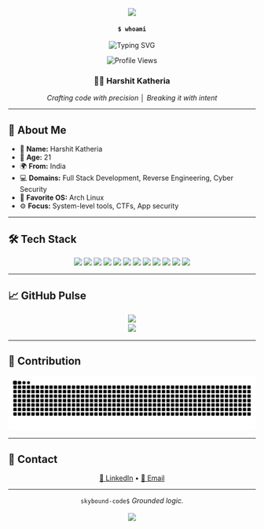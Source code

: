 <div align="center">
  <img src="https://capsule-render.vercel.app/api?type=waving&color=0:004d00,100:00cc00&height=180&section=header&text=UxHarshit&fontSize=36&fontAlignY=40&fontColor=ffffff" />
</div>

<div align="center">

<code><b>$ whoami</b></code>  
<br/>
<img src="https://readme-typing-svg.demolab.com?font=Fira+Code&size=30&pause=800&color=18FF18&center=true&vCenter=true&width=460&lines=full-stack+dev;reverse+engineer;cyber+security+researcher" alt="Typing SVG" />

![Profile Views](https://komarev.com/ghpvc/?username=UxHarshit&style=flat&color=18ff18)

### 👨‍💻 Harshit Katheria  
*Crafting code with precision │ Breaking it with intent*

</div>

---

## 🧾 About Me

- 🧠 **Name:** Harshit Katheria  
- 🎂 **Age:** 21
- 🌍 **From:** India  
- 💻 **Domains:** Full Stack Development, Reverse Engineering, Cyber Security  
- 🐧 **Favorite OS:** Arch Linux  
- ⚙️ **Focus:** System-level tools, CTFs, App security

---

## 🛠️ Tech Stack

<p align="center">
  <img src="https://img.shields.io/badge/C++-004d00?style=flat&logo=c%2B%2B&logoColor=18ff18"/>
  <img src="https://img.shields.io/badge/Dart-004d00?style=flat&logo=dart&logoColor=18ff18"/>
  <img src="https://img.shields.io/badge/Flutter-004d00?style=flat&logo=flutter&logoColor=18ff18"/>
  <img src="https://img.shields.io/badge/Python-004d00?style=flat&logo=python&logoColor=18ff18"/>
  <img src="https://img.shields.io/badge/TypeScript-004d00?style=flat&logo=typescript&logoColor=18ff18"/>
  <img src="https://img.shields.io/badge/MongoDB-004d00?style=flat&logo=mongodb&logoColor=18ff18"/>
  <img src="https://img.shields.io/badge/MySQL-004d00?style=flat&logo=mysql&logoColor=18ff18"/>
  <img src="https://img.shields.io/badge/Docker-004d00?style=flat&logo=docker&logoColor=18ff18"/>
  <img src="https://img.shields.io/badge/Postman-004d00?style=flat&logo=postman&logoColor=18ff18"/>
  <img src="https://img.shields.io/badge/Firebase-004d00?style=flat&logo=firebase&logoColor=18ff18"/>
  <img src="https://img.shields.io/badge/Git-004d00?style=flat&logo=git&logoColor=18ff18"/>
  <img src="https://img.shields.io/badge/Node.js-004d00?style=flat&logo=node.js&logoColor=18ff18"/>
</p>

---

## 📈 GitHub Pulse

<p align="center">
  <img src="https://github-readme-stats.vercel.app/api?username=UxHarshit&show_icons=true&theme=chartreuse-dark&hide_border=true"/>
  <br/>
  <img src="https://github-readme-stats.vercel.app/api/top-langs?username=UxHarshit&layout=compact&theme=chartreuse-dark&hide_border=true"/>
</p>

---

## 🐍 Contribution

<p align="center">
  <img src="https://github.com/UxHarshit/UxHarshit/raw/output/github-contribution-grid-snake.svg" alt="snake animation"/>
</p>

---

## 🔗 Contact

<p align="center">
  <a href="https://linkedin.com/in/harshit-katheria">🔗 LinkedIn</a> • 
  <a href="mailto:harshitkatheria7890@gmail.com">📧 Email</a>
</p>

---

<div align="center">
  <code>skybound-code$</code> <i>Grounded logic.</i>
  <br/><br/>
  <img src="https://capsule-render.vercel.app/api?type=waving&color=0:004d00,100:00cc00&height=100&section=footer"/>
</div>
